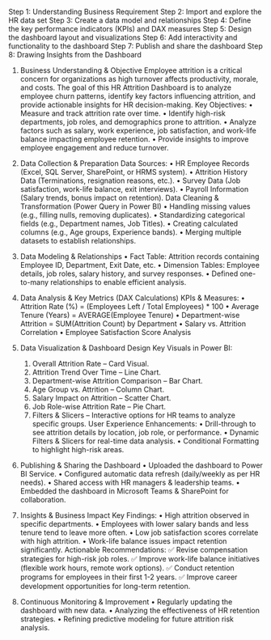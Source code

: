 Step 1: Understanding Business Requirement
Step 2: Import and explore the HR data set
Step 3: Create a data model and relationships
Step 4: Define the key performance indicators (KPIs) and DAX measures
Step 5: Design the dashboard layout and visualizations
Step 6: Add interactivity and functionality to the dashboard
Step 7: Publish and share the dashboard
Step 8: Drawing Insights from the Dashboard

1. Business Understanding & Objective
Employee attrition is a critical concern for organizations as high turnover affects productivity, morale, and costs. The goal of this HR Attrition Dashboard is to analyze employee churn patterns, identify key factors influencing attrition, and provide actionable insights for HR decision-making.
Key Objectives:
	• Measure and track attrition rate over time.
	• Identify high-risk departments, job roles, and demographics prone to attrition.
	• Analyze factors such as salary, work experience, job satisfaction, and work-life balance impacting employee retention.
	• Provide insights to improve employee engagement and reduce turnover.

2. Data Collection & Preparation
Data Sources:
	• HR Employee Records (Excel, SQL Server, SharePoint, or HRMS system).
	• Attrition History Data (Terminations, resignation reasons, etc.).
	• Survey Data (Job satisfaction, work-life balance, exit interviews).
	• Payroll Information (Salary trends, bonus impact on retention).
Data Cleaning & Transformation (Power Query in Power BI)
	• Handling missing values (e.g., filling nulls, removing duplicates).
	• Standardizing categorical fields (e.g., Department names, Job Titles).
	• Creating calculated columns (e.g., Age groups, Experience bands).
	• Merging multiple datasets to establish relationships.

3. Data Modeling & Relationships
	• Fact Table: Attrition records containing Employee ID, Department, Exit Date, etc.
	• Dimension Tables: Employee details, job roles, salary history, and survey responses.
	• Defined one-to-many relationships to enable efficient analysis.

4. Data Analysis & Key Metrics (DAX Calculations)
KPIs & Measures:
	• Attrition Rate (%) = (Employees Left / Total Employees) * 100
	• Average Tenure (Years) = AVERAGE(Employee Tenure)
	• Department-wise Attrition = SUM(Attrition Count) by Department
	• Salary vs. Attrition Correlation
	• Employee Satisfaction Score Analysis

5. Data Visualization & Dashboard Design
Key Visuals in Power BI:
	1. Overall Attrition Rate – Card Visual.
	2. Attrition Trend Over Time – Line Chart.
	3. Department-wise Attrition Comparison – Bar Chart.
	4. Age Group vs. Attrition – Column Chart.
	5. Salary Impact on Attrition – Scatter Chart.
	6. Job Role-wise Attrition Rate – Pie Chart.
	7. Filters & Slicers – Interactive options for HR teams to analyze specific groups.
User Experience Enhancements:
	• Drill-through to see attrition details by location, job role, or performance.
	• Dynamic Filters & Slicers for real-time data analysis.
	• Conditional Formatting to highlight high-risk areas.

6. Publishing & Sharing the Dashboard
	• Uploaded the dashboard to Power BI Service.
	• Configured automatic data refresh (daily/weekly as per HR needs).
	• Shared access with HR managers & leadership teams.
	• Embedded the dashboard in Microsoft Teams & SharePoint for collaboration.

7. Insights & Business Impact
Key Findings:
	• High attrition observed in specific departments.
	• Employees with lower salary bands and less tenure tend to leave more often.
	• Low job satisfaction scores correlate with high attrition.
	• Work-life balance issues impact retention significantly.
Actionable Recommendations:
✅ Revise compensation strategies for high-risk job roles.
✅ Improve work-life balance initiatives (flexible work hours, remote work options).
✅ Conduct retention programs for employees in their first 1-2 years.
✅ Improve career development opportunities for long-term retention.

8. Continuous Monitoring & Improvement
	• Regularly updating the dashboard with new data.
	• Analyzing the effectiveness of HR retention strategies.
	• Refining predictive modeling for future attrition risk analysis.
